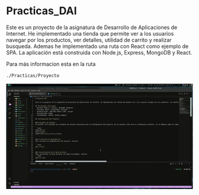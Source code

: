 # Practicas_DAI

Este es un proyecto de la asignatura de Desarrollo de Aplicaciones de Internet. He implementado una tienda que permite ver a los usuarios navegar por los productos, ver detalles, utilidad de carrito y realizar busqueda. Ademas he implementado una ruta con React como ejemplo de SPA. La aplicación está construida con Node.js, Express, MongoDB y React.

Para más informacion esta en la ruta 

```bash
./Practicas/Proyecto
```

![Ejemplo de Imagen](./Practicas/Proyecto/example.gif)
